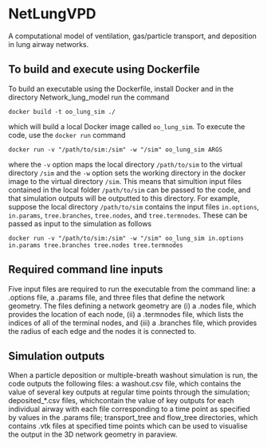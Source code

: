 # NetLungVPD
A computational model of ventilation, gas/particle transport, and deposition in lung airway networks.

## To build and execute using Dockerfile

To build an executable using the Dockerfile, install Docker and in the directory Network_lung_model run the command

`docker build -t oo_lung_sim ./`

which will build a local Docker image called `oo_lung_sim`. To execute the code, use the `docker run` command

`docker run -v "/path/to/sim:/sim" -w "/sim" oo_lung_sim ARGS`

where the `-v` option maps the local directory `/path/to/sim` to the virtual directory `/sim` and the `-w` option sets the working directory in the docker image to the virtual directory `/sim`. This means that simultion input files contained in the local folder `/path/to/sim` can be passed to the code, and that simulation outputs will be outputted to this directory. For example, suppose the local directory `/path/to/sim` contains the input files `in.options`, `in.params`, `tree.branches`, `tree.nodes`, and `tree.termnodes`. These can be passed as input to the simulation as follows

`docker run -v "/path/to/sim:/sim" -w "/sim" oo_lung_sim in.options in.params tree.branches tree.nodes tree.termnodes`

## Required command line inputs

Five input files are required to run the executable from the command line: a .options file, a .params file, and three files that define the network geometry. The files defining a network geometry are (i) a .nodes file, which provides the location of each node, (ii) a .termnodes file, which lists the indices of all of the terminal nodes, and (iii) a .branches file, which provides the radius of each edge and the nodes it is connected to.

## Simulation outputs

When a particle deposition or multiple-breath washout simulation is run, the code outputs the following files: a washout.csv file, which contains the value of several key outputs at regular time points through the simulation; deposited_*.csv files, whichcontain the value of key outputs for each individual airway with each file corresponding to a time point as specified by values in the .params file; transport_tree and flow_tree directories, which contains .vtk files at specified time points which can be used to visualise the output in the 3D network geometry in paraview.